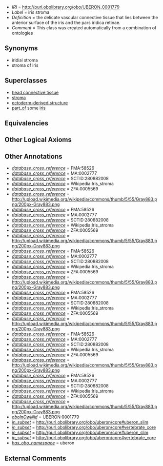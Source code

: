  * *IRI* = http://purl.obolibrary.org/obo/UBERON_0001779
 * *Label* = iris stroma
 * *Definition* = the delicate vascular connective tissue that lies between the anterior surface of the iris and the pars iridica retinae.
 * *Comment* = This class was created automatically from a combination of ontologies

## Synonyms

 * iridial stroma
 * stroma of iris

## Superclasses

 * [head connective tissue](../../UBERON/66/UBERON_0003566.md)
 * [stroma](../../UBERON/91/UBERON_0003891.md)
 * [ectoderm-derived structure](../../UBERON/21/UBERON_0004121.md)
 * [part_of](../../BFO/50/BFO_0000050.md) some [iris](../../UBERON/69/UBERON_0001769.md)

## Equivalencies


## Other Logical Axioms


## Other Annotations

 * *[database_cross_reference](../../ef/oboInOwl#hasDbXref.md)* = FMA:58526
 * *[database_cross_reference](../../ef/oboInOwl#hasDbXref.md)* = MA:0002777
 * *[database_cross_reference](../../ef/oboInOwl#hasDbXref.md)* = SCTID:280882008
 * *[database_cross_reference](../../ef/oboInOwl#hasDbXref.md)* = Wikipedia:Iris_stroma
 * *[database_cross_reference](../../ef/oboInOwl#hasDbXref.md)* = ZFA:0005569
 * *[database_cross_reference](../../ef/oboInOwl#hasDbXref.md)* = http://upload.wikimedia.org/wikipedia/commons/thumb/5/55/Gray883.png/200px-Gray883.png
 * *[database_cross_reference](../../ef/oboInOwl#hasDbXref.md)* = FMA:58526
 * *[database_cross_reference](../../ef/oboInOwl#hasDbXref.md)* = MA:0002777
 * *[database_cross_reference](../../ef/oboInOwl#hasDbXref.md)* = SCTID:280882008
 * *[database_cross_reference](../../ef/oboInOwl#hasDbXref.md)* = Wikipedia:Iris_stroma
 * *[database_cross_reference](../../ef/oboInOwl#hasDbXref.md)* = ZFA:0005569
 * *[database_cross_reference](../../ef/oboInOwl#hasDbXref.md)* = http://upload.wikimedia.org/wikipedia/commons/thumb/5/55/Gray883.png/200px-Gray883.png
 * *[database_cross_reference](../../ef/oboInOwl#hasDbXref.md)* = FMA:58526
 * *[database_cross_reference](../../ef/oboInOwl#hasDbXref.md)* = MA:0002777
 * *[database_cross_reference](../../ef/oboInOwl#hasDbXref.md)* = SCTID:280882008
 * *[database_cross_reference](../../ef/oboInOwl#hasDbXref.md)* = Wikipedia:Iris_stroma
 * *[database_cross_reference](../../ef/oboInOwl#hasDbXref.md)* = ZFA:0005569
 * *[database_cross_reference](../../ef/oboInOwl#hasDbXref.md)* = http://upload.wikimedia.org/wikipedia/commons/thumb/5/55/Gray883.png/200px-Gray883.png
 * *[database_cross_reference](../../ef/oboInOwl#hasDbXref.md)* = FMA:58526
 * *[database_cross_reference](../../ef/oboInOwl#hasDbXref.md)* = MA:0002777
 * *[database_cross_reference](../../ef/oboInOwl#hasDbXref.md)* = SCTID:280882008
 * *[database_cross_reference](../../ef/oboInOwl#hasDbXref.md)* = Wikipedia:Iris_stroma
 * *[database_cross_reference](../../ef/oboInOwl#hasDbXref.md)* = ZFA:0005569
 * *[database_cross_reference](../../ef/oboInOwl#hasDbXref.md)* = http://upload.wikimedia.org/wikipedia/commons/thumb/5/55/Gray883.png/200px-Gray883.png
 * *[database_cross_reference](../../ef/oboInOwl#hasDbXref.md)* = FMA:58526
 * *[database_cross_reference](../../ef/oboInOwl#hasDbXref.md)* = MA:0002777
 * *[database_cross_reference](../../ef/oboInOwl#hasDbXref.md)* = SCTID:280882008
 * *[database_cross_reference](../../ef/oboInOwl#hasDbXref.md)* = Wikipedia:Iris_stroma
 * *[database_cross_reference](../../ef/oboInOwl#hasDbXref.md)* = ZFA:0005569
 * *[database_cross_reference](../../ef/oboInOwl#hasDbXref.md)* = http://upload.wikimedia.org/wikipedia/commons/thumb/5/55/Gray883.png/200px-Gray883.png
 * *[database_cross_reference](../../ef/oboInOwl#hasDbXref.md)* = FMA:58526
 * *[database_cross_reference](../../ef/oboInOwl#hasDbXref.md)* = MA:0002777
 * *[database_cross_reference](../../ef/oboInOwl#hasDbXref.md)* = SCTID:280882008
 * *[database_cross_reference](../../ef/oboInOwl#hasDbXref.md)* = Wikipedia:Iris_stroma
 * *[database_cross_reference](../../ef/oboInOwl#hasDbXref.md)* = ZFA:0005569
 * *[database_cross_reference](../../ef/oboInOwl#hasDbXref.md)* = http://upload.wikimedia.org/wikipedia/commons/thumb/5/55/Gray883.png/200px-Gray883.png
 * *[oboInOwl#id](../../id/oboInOwl#id.md)* = UBERON:0001779
 * *[in_subset](../../et/oboInOwl#inSubset.md)* = http://purl.obolibrary.org/obo/uberon/core#uberon_slim
 * *[in_subset](../../et/oboInOwl#inSubset.md)* = http://purl.obolibrary.org/obo/uberon/core#vertebrate_core
 * *[in_subset](../../et/oboInOwl#inSubset.md)* = http://purl.obolibrary.org/obo/uberon/core#uberon_slim
 * *[in_subset](../../et/oboInOwl#inSubset.md)* = http://purl.obolibrary.org/obo/uberon/core#vertebrate_core
 * *[has_obo_namespace](../../ce/oboInOwl#hasOBONamespace.md)* = uberon

## External Comments

